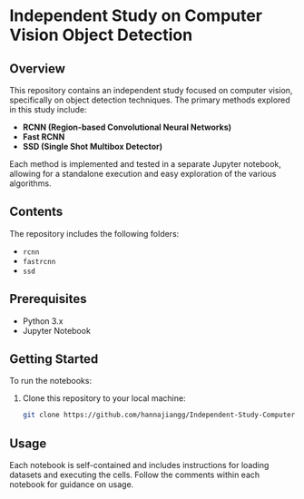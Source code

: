 # Independent Study on Computer Vision Object Detection

## Overview

This repository contains an independent study focused on computer vision, specifically on object detection techniques. The primary methods explored in this study include:

- **RCNN (Region-based Convolutional Neural Networks)**
- **Fast RCNN**
- **SSD (Single Shot Multibox Detector)**

Each method is implemented and tested in a separate Jupyter notebook, allowing for a standalone execution and easy exploration of the various algorithms.

## Contents

The repository includes the following folders:

- `rcnn`
- `fastrcnn`
- `ssd`

## Prerequisites

- Python 3.x
- Jupyter Notebook


## Getting Started

To run the notebooks:

1. Clone this repository to your local machine:
   ```bash
   git clone https://github.com/hannajiangg/Independent-Study-Computer-Vision


## Usage

Each notebook is self-contained and includes instructions for loading datasets and executing the cells. Follow the comments within each notebook for guidance on usage.

